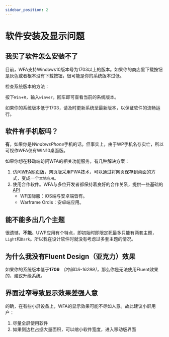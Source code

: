 ```yaml
---
sidebar_position: 2
---
```


# 软件安装及显示问题

## 我买了软件怎么安装不了

目前，WFA支持Windows10版本号为1703以上的版本。如果你的商店里下载按钮是灰色或者根本没有下载按钮，很可能是你的系统版本过低。

检查系统版本的方法：

按下`Win`+`R`，输入`winver`，回车即可查看当前的系统版本。

如果你的系统版本低于1703，请及时更新系统至最新版本，以保证软件的流畅运行。

## 软件有手机版吗？

**有**，如果你是*WindowsPhone*手机的话。但事实上，由于WP手机名存实亡，所以可视作WFA仅有WIN10桌面版。

如果你想在移动端访问WFA的相关功能服务，有几种解决方案：

1. 访问[WFA网页版](https://wfa.richasy.cn)，网页版采用PWA技术，可以通过将网页保存到桌面的方式，变成一个`本地应用`。
2. 使用合作软件。WFA与多位开发者都保持着良好的合作关系，提供一些基础的[API](../api/)
    - WF国际服：iOS端与安卓端皆有。
    - Warframe Ordis：安卓端应用。

## 能不能多出几个主题

很遗憾，**不能**。UWP应用有个特点，即初始时即限定死最多只能有两套主题，`Light`和`Dark`。所以我在设计软件时就没有考虑过多套主题的情况。

## 为什么我没有Fluent Design（亚克力）效果

如果你的系统版本低于**1709** *（内部OS-16299）*，那么你是无法使用Fluent效果的，建议升级系统。

## 界面过窄导致显示效果差强人意

的确，在有些小屏设备上，WFA的显示效果可能不尽如人意。故此建议小屏用户：

1. 尽量全屏使用软件
2. 如果侧边栏占据大量面积，可以缩小软件宽度，进入移动版界面
